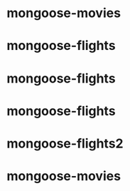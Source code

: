 # mongoose-movies
# mongoose-flights
# mongoose-flights
# mongoose-flights
# mongoose-flights2
# mongoose-movies
